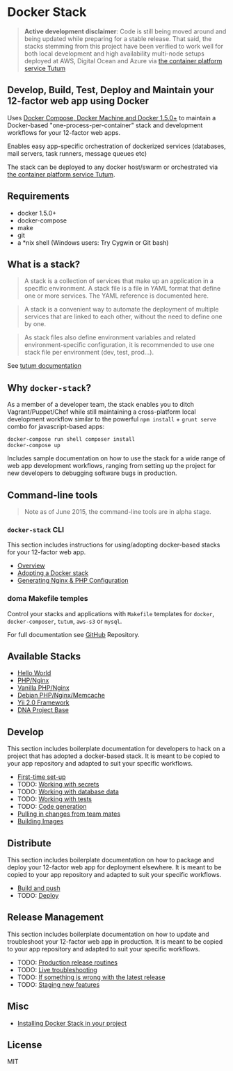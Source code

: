 Docker Stack
============

> **Active development disclaimer**: Code is still being moved around and being updated while preparing for a stable release. That said, the stacks stemming from this project have been verified to work well for both local development and high availability multi-node setups deployed at AWS, Digital Ocean and Azure via [the container platform service Tutum](https://tutum.io)


Develop, Build, Test, Deploy and Maintain your 12-factor web app using Docker
-----------------------------------------------------------------------------

Uses [Docker Compose, Docker Machine and Docker 1.5.0+](http://blog.docker.com/2014/12/announcing-docker-machine-swarm-and-compose-for-orchestrating-distributed-apps/) to maintain a Docker-based "one-process-per-container" stack and development workflows for your 12-factor web apps.

Enables easy app-specific orchestration of dockerized services (databases, mail servers, task runners, message queues etc)

The stack can be deployed to any docker host/swarm or orchestrated via [the container platform service Tutum](https://tutum.com).

Requirements
------------

 * docker 1.5.0+
 * docker-compose
 * make
 * git
 * a *nix shell (Windows users: Try Cygwin or Git bash)

What is a stack?
----------------

> A stack is a collection of services that make up an application in a specific environment. A stack file is a file in YAML format that define one or more services. The YAML reference is documented here.

> A stack is a convenient way to automate the deployment of multiple services that are linked to each other, without the need to define one by one.

> As stack files also define environment variables and related environment-specific configuration, it is recommended to use one stack file per environment (dev, test, prod...).

See [tutum documentation](https://support.tutum.co/support/solutions/articles/5000569899-stacks)


Why `docker-stack`?
-------------------

As a member of a developer team, the stack enables you to ditch Vagrant/Puppet/Chef while still maintaining a cross-platform local development workflow similar to the powerful `npm install` + `grunt serve` combo for javascript-based apps:

    docker-compose run shell composer install
    docker-compose up

Includes sample documentation on how to use the stack for a wide range of web app development workflows, ranging from setting up the project for new developers to debugging software bugs in production.


Command-line tools
------------------

> Note as of June 2015, the command-line tools are in alpha stage.

### `docker-stack` CLI

This section includes instructions for using/adopting docker-based stacks for your 12-factor web app.

- [Overview](docs/10-docker-stack-cli.md)
- [Adopting a Docker stack](docs/10-stacks-adopting-a-docker-stack.md)
- [Generating Nginx & PHP Configuration](generators/nginx-php-server-config-generator/README.md)

### doma Makefile temples

Control your stacks and applications with `Makefile` templates for `docker`, `docker-composer`, `tutum`, `aws-s3` or `mysql`.

For full documentation see [GitHub](https://github.com/schmunk42/doma) Repository.


Available Stacks
----------------

- [Hello World](stacks/hello-world/README.md)
- [PHP/Nginx](stacks/php-nginx/README.md)
- [Vanilla PHP/Nginx](stacks/php-nginx-vanilla/README.md)
- [Debian PHP/Nginx/Memcache](stacks/debian-php-nginx.memcache/README.md)
- [Yii 2.0 Framework](stacks/yii2/README.md)
- [DNA Project Base](stacks/debian-php-nginx.memcache.dna-project-base/README.md)

Develop
-------

This section includes boilerplate documentation for developers to hack on a project that has adopted a docker-based stack. It is meant to be copied to your app repository and adapted to suit your specific workflows.

- [First-time set-up](docs/20-local-dev-first-time-set-up.md)
- TODO: [Working with secrets](docs/22-local-dev-working-with-secrets.md)
- TODO: [Working with database data](docs/23-local-dev-working-with-database-data.md)
- TODO: [Working with tests](docs/24-local-dev-working-with-tests.md)
- TODO: [Code generation](docs/25-local-dev-code-generation.md)
- [Pulling in changes from team mates](docs/21-local-dev-pulling-in-changes-from-team-mates.md)
- [Building Images](docs/71-building-images.md)


Distribute
----------

This section includes boilerplate documentation on how to package and deploy your 12-factor web app for deployment elsewhere. It is meant to be copied to your app repository and adapted to suit your specific workflows.

- [Build and push](docs/51-distribute-build-and-push.md)
- TODO: [Deploy](docs/52-distribute-deploy.md)


Release Management
------------------

This section includes boilerplate documentation on how to update and troubleshoot your 12-factor web app in production. It is meant to be copied to your app repository and adapted to suit your specific workflows.

- TODO: [Production release routines](docs/60-release-routines.md)
- TODO: [Live troubleshooting](docs/61-live-troubleshooting.md)
- TODO: [If something is wrong with the latest release](docs/62-if-something-is-wrong-with-the-latest-release.md)
- TODO: [Staging new features](docs/63-staging-new-features.md)


Misc
----

- [Installing Docker Stack in your project](docs/80-misc-installing-docker-stack-in-your-project.md)


License
-------

MIT